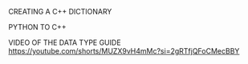 CREATING A C++ DICTIONARY 

PYTHON TO C++

VIDEO OF THE DATA TYPE GUIDE 
https://youtube.com/shorts/MUZX9vH4mMc?si=2gRTfjQFoCMecBBY
